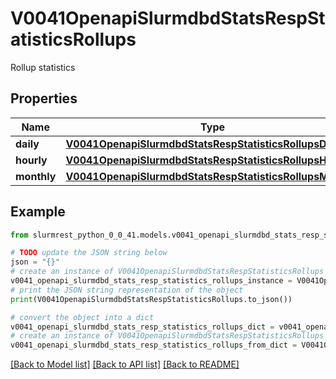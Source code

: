 # V0041OpenapiSlurmdbdStatsRespStatisticsRollups

Rollup statistics

## Properties

Name | Type | Description | Notes
------------ | ------------- | ------------- | -------------
**daily** | [**V0041OpenapiSlurmdbdStatsRespStatisticsRollupsDaily**](V0041OpenapiSlurmdbdStatsRespStatisticsRollupsDaily.md) |  | [optional] 
**hourly** | [**V0041OpenapiSlurmdbdStatsRespStatisticsRollupsHourly**](V0041OpenapiSlurmdbdStatsRespStatisticsRollupsHourly.md) |  | [optional] 
**monthly** | [**V0041OpenapiSlurmdbdStatsRespStatisticsRollupsMonthly**](V0041OpenapiSlurmdbdStatsRespStatisticsRollupsMonthly.md) |  | [optional] 

## Example

```python
from slurmrest_python_0_0_41.models.v0041_openapi_slurmdbd_stats_resp_statistics_rollups import V0041OpenapiSlurmdbdStatsRespStatisticsRollups

# TODO update the JSON string below
json = "{}"
# create an instance of V0041OpenapiSlurmdbdStatsRespStatisticsRollups from a JSON string
v0041_openapi_slurmdbd_stats_resp_statistics_rollups_instance = V0041OpenapiSlurmdbdStatsRespStatisticsRollups.from_json(json)
# print the JSON string representation of the object
print(V0041OpenapiSlurmdbdStatsRespStatisticsRollups.to_json())

# convert the object into a dict
v0041_openapi_slurmdbd_stats_resp_statistics_rollups_dict = v0041_openapi_slurmdbd_stats_resp_statistics_rollups_instance.to_dict()
# create an instance of V0041OpenapiSlurmdbdStatsRespStatisticsRollups from a dict
v0041_openapi_slurmdbd_stats_resp_statistics_rollups_from_dict = V0041OpenapiSlurmdbdStatsRespStatisticsRollups.from_dict(v0041_openapi_slurmdbd_stats_resp_statistics_rollups_dict)
```
[[Back to Model list]](../README.md#documentation-for-models) [[Back to API list]](../README.md#documentation-for-api-endpoints) [[Back to README]](../README.md)


